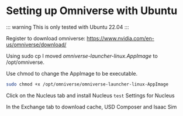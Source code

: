 # Setting up Omniverse with Ubuntu

::: warning
This is only tested with Ubuntu 22.04 
:::

Register to download omniverse:
https://www.nvidia.com/en-us/omniverse/download/

Using sudo cp I moved <em>omniverse-launcher-linux.AppImage</em> to /opt/omniverse.

Use chmod to change the AppImage to be executable.
```sh
sudo chmod +x /opt/omniverse/omniverse-launcher-linux-AppImage
```


Click on the Nucleus tab and install Nucleus `test`
Settings for Nucleus

In the Exchange tab to download cache, USD Composer and Isaac Sim
